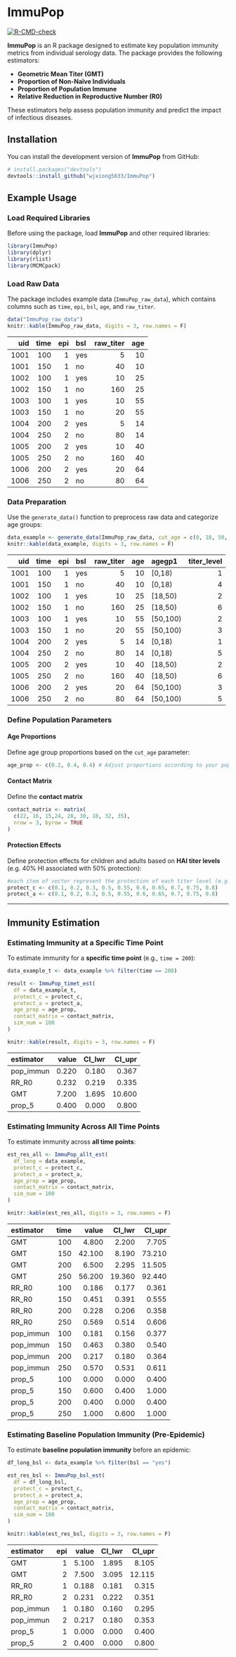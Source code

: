 
<!-- README.md is generated from README.Rmd. Please edit that file -->

# ImmuPop

<!-- badges: start -->

[![R-CMD-check](https://github.com/wjxiong5633/ImmuPop/actions/workflows/R-CMD-check.yaml/badge.svg)](https://github.com/wjxiong5633/ImmuPop/actions/workflows/R-CMD-check.yaml)
<!-- badges: end -->

**ImmuPop** is an R package designed to estimate key population immunity
metrics from individual serology data. The package provides the
following estimators:

- **Geometric Mean Titer (GMT)**
- **Proportion of Non-Naïve Individuals**
- **Proportion of Population Immune**
- **Relative Reduction in Reproductive Number (R0)**

These estimators help assess population immunity and predict the impact
of infectious diseases.

## Installation

You can install the development version of **ImmuPop** from GitHub:

``` r
# install.packages("devtools")
devtools::install_github("wjxiong5633/ImmuPop")
```

## Example Usage

### Load Required Libraries

Before using the package, load **ImmuPop** and other required libraries:

``` r
library(ImmuPop)
library(dplyr)
library(rlist)
library(MCMCpack)
```

### Load Raw Data

The package includes example data (`ImmuPop_raw_data`), which contains
columns such as `time`, `epi`, `bsl`, `age`, and `raw_titer`.

``` r
data("ImmuPop_raw_data")
knitr::kable(ImmuPop_raw_data, digits = 3, row.names = F)
```

|  uid | time | epi | bsl | raw_titer | age |
|-----:|-----:|----:|:----|----------:|----:|
| 1001 |  100 |   1 | yes |         5 |  10 |
| 1001 |  150 |   1 | no  |        40 |  10 |
| 1002 |  100 |   1 | yes |        10 |  25 |
| 1002 |  150 |   1 | no  |       160 |  25 |
| 1003 |  100 |   1 | yes |        10 |  55 |
| 1003 |  150 |   1 | no  |        20 |  55 |
| 1004 |  200 |   2 | yes |         5 |  14 |
| 1004 |  250 |   2 | no  |        80 |  14 |
| 1005 |  200 |   2 | yes |        10 |  40 |
| 1005 |  250 |   2 | no  |       160 |  40 |
| 1006 |  200 |   2 | yes |        20 |  64 |
| 1006 |  250 |   2 | no  |        80 |  64 |

### Data Preparation

Use the `generate_data()` function to preprocess raw data and categorize
age groups:

``` r
data_example <- generate_data(ImmuPop_raw_data, cut_age = c(0, 18, 50, 100))
knitr::kable(data_example, digits = 3, row.names = F) 
```

|  uid | time | epi | bsl | raw_titer | age | agegp1    | titer_level |
|-----:|-----:|----:|:----|----------:|----:|:----------|------------:|
| 1001 |  100 |   1 | yes |         5 |  10 | \[0,18)   |           1 |
| 1001 |  150 |   1 | no  |        40 |  10 | \[0,18)   |           4 |
| 1002 |  100 |   1 | yes |        10 |  25 | \[18,50)  |           2 |
| 1002 |  150 |   1 | no  |       160 |  25 | \[18,50)  |           6 |
| 1003 |  100 |   1 | yes |        10 |  55 | \[50,100) |           2 |
| 1003 |  150 |   1 | no  |        20 |  55 | \[50,100) |           3 |
| 1004 |  200 |   2 | yes |         5 |  14 | \[0,18)   |           1 |
| 1004 |  250 |   2 | no  |        80 |  14 | \[0,18)   |           5 |
| 1005 |  200 |   2 | yes |        10 |  40 | \[18,50)  |           2 |
| 1005 |  250 |   2 | no  |       160 |  40 | \[18,50)  |           6 |
| 1006 |  200 |   2 | yes |        20 |  64 | \[50,100) |           3 |
| 1006 |  250 |   2 | no  |        80 |  64 | \[50,100) |           5 |

### Define Population Parameters

#### Age Proportions

Define age group proportions based on the `cut_age` parameter:

``` r
age_prop <- c(0.2, 0.4, 0.4) # Adjust proportions according to your population
```

#### Contact Matrix

Define the **contact matrix**

``` r
contact_matrix <- matrix(
  c(22, 16, 15,24, 28, 30, 18, 32, 35),
  nrow = 3, byrow = TRUE
)
```

#### Protection Effects

Define protection effects for children and adults based on **HAI titer
levels** (e.g. 40% HI associated with 50% protection):

``` r
#each item of vector represent the protection of each titer level (e.g. 1-10 titer level)
protect_c <- c(0.1, 0.2, 0.3, 0.5, 0.55, 0.6, 0.65, 0.7, 0.75, 0.8)
protect_a <- c(0.1, 0.2, 0.3, 0.5, 0.55, 0.6, 0.65, 0.7, 0.75, 0.8)
```

------------------------------------------------------------------------

## Immunity Estimation

### Estimating Immunity at a Specific Time Point

To estimate immunity for a **specific time point** (e.g., `time = 200`):

``` r
data_example_t <- data_example %>% filter(time == 200)

result <- ImmuPop_timet_est(
  df = data_example_t,
  protect_c = protect_c,
  protect_a = protect_a,
  age_prop = age_prop,
  contact_matrix = contact_matrix,
  sim_num = 100
)

knitr::kable(result, digits = 3, row.names = F)
```

| estimator | value | CI_lwr | CI_upr |
|:----------|------:|-------:|-------:|
| pop_immun | 0.220 |  0.180 |  0.367 |
| RR_R0     | 0.232 |  0.219 |  0.335 |
| GMT       | 7.200 |  1.695 | 10.600 |
| prop_5    | 0.400 |  0.000 |  0.800 |

### Estimating Immunity Across All Time Points

To estimate immunity across **all time points**:

``` r
est_res_all <- ImmuPop_allt_est(
  df_long = data_example,
  protect_c = protect_c,
  protect_a = protect_a,
  age_prop = age_prop,
  contact_matrix = contact_matrix,
  sim_num = 100
)

knitr::kable(est_res_all, digits = 3, row.names = F)
```

| estimator | time |  value | CI_lwr | CI_upr |
|:----------|-----:|-------:|-------:|-------:|
| GMT       |  100 |  4.800 |  2.200 |  7.705 |
| GMT       |  150 | 42.100 |  8.190 | 73.210 |
| GMT       |  200 |  6.500 |  2.295 | 11.505 |
| GMT       |  250 | 56.200 | 19.360 | 92.440 |
| RR_R0     |  100 |  0.186 |  0.177 |  0.361 |
| RR_R0     |  150 |  0.451 |  0.391 |  0.555 |
| RR_R0     |  200 |  0.228 |  0.206 |  0.358 |
| RR_R0     |  250 |  0.569 |  0.514 |  0.606 |
| pop_immun |  100 |  0.181 |  0.156 |  0.377 |
| pop_immun |  150 |  0.463 |  0.380 |  0.540 |
| pop_immun |  200 |  0.217 |  0.180 |  0.364 |
| pop_immun |  250 |  0.570 |  0.531 |  0.611 |
| prop_5    |  100 |  0.000 |  0.000 |  0.400 |
| prop_5    |  150 |  0.600 |  0.400 |  1.000 |
| prop_5    |  200 |  0.400 |  0.000 |  0.400 |
| prop_5    |  250 |  1.000 |  0.600 |  1.000 |

### Estimating Baseline Population Immunity (Pre-Epidemic)

To estimate **baseline population immunity** before an epidemic:

``` r
df_long_bsl <- data_example %>% filter(bsl == "yes")

est_res_bsl <- ImmuPop_bsl_est(
  df = df_long_bsl,
  protect_c = protect_c,
  protect_a = protect_a,
  age_prop = age_prop,
  contact_matrix = contact_matrix,
  sim_num = 100
)

knitr::kable(est_res_bsl, digits = 3, row.names = F)
```

| estimator | epi | value | CI_lwr | CI_upr |
|:----------|----:|------:|-------:|-------:|
| GMT       |   1 | 5.100 |  1.895 |  8.105 |
| GMT       |   2 | 7.500 |  3.095 | 12.115 |
| RR_R0     |   1 | 0.188 |  0.181 |  0.315 |
| RR_R0     |   2 | 0.231 |  0.222 |  0.351 |
| pop_immun |   1 | 0.180 |  0.160 |  0.295 |
| pop_immun |   2 | 0.217 |  0.180 |  0.353 |
| prop_5    |   1 | 0.000 |  0.000 |  0.400 |
| prop_5    |   2 | 0.400 |  0.000 |  0.800 |
